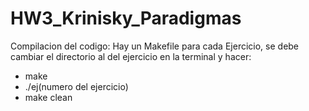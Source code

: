 # HW3_Krinisky_Paradigmas

Compilacion del codigo:
  Hay un Makefile para cada Ejercicio, se debe cambiar el directorio al del ejercicio en la terminal y hacer:
  - make
  - ./ej(numero del ejercicio)
  - make clean
